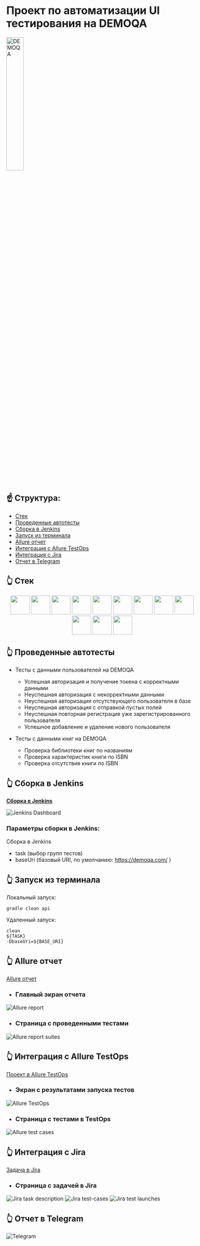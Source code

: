 # Проект по автоматизации UI тестирования на DEMOQA
<a href="https://demoqa.com/"><img width="30%" title="DEMOQA" src="images/icons/Toolsqa.jpg"></a>

## :point_up: Структура:

- <a href="#point_up_2-технологии-и-инструменты">Стек</a>
- <a href="#point_up_2-проведенные автотесты">Проведенные автотесты</a>
- <a href="#point_up_2-сборка-в-Jenkins">Сборка в Jenkins</a>
- <a href="#point_up_2-запуск-из-терминала">Запуск из терминала</a>
- <a href="#point_up_2-allure-отчет">Allure отчет</a>
- <a href="#point_up_2-интеграция-с-allure-testops">Интеграция с Allure TestOps</a>
- <a href="#point_up_2-интеграция-с-jira">Интеграция с Jira</a>
- <a href="#point_up_2-отчет-в-telegram">Отчет в Telegram</a>

## :point_up_2: Стек

<p align="center">
<img src="images/icons/Java.svg" width="50" />
<img src="images/icons/Intelij_IDEA.svg" width="50" />
<img src="images/icons/GitHub.svg" width="50" />
<img src="images/icons/JUnit5.svg" width="50" />
<img src="images/icons/Gradle.svg" width="50" />
<img src="images/icons/Jenkins.svg" width="50" />
<img src="images/icons/Allure_Report.svg" width="50" />
<img src="images/icons/AllureTestOps.svg" width="50" />
<img src="images/icons/Telegram.svg" width="50" />
<img src="images/icons/Jira.svg" width="50" />
<img src="images/icons/Rest-assured.png" width="50" />
<img src="images/icons/lombok.png" width="50" />
</p>

## :point_up_2: Проведенные автотесты
- Тесты с данными пользователей на DEMOQA
  - Успешная авторизация и получение токена с корректными данными
  - Неуспешная авторизация с некорректными данными
  - Неуспешная авторизация отсутствующего пользователя в базе
  - Неуспешная авторизация с отправкой пустых полей
  - Неуспешная повторная регистрация уже зарегистрированного пользователя
  - Успешное добавление и удаление нового пользователя

- Тесты с данными книг на DEMOQA
  - Проверка библиотеки книг по названиям
  - Проверка характеристик книги по ISBN
  - Проверка отсутствия книги по ISBN

## :point_up_2: Сборка в Jenkins
[**Сборка в Jenkins**](https://jenkins.autotests.cloud/job/demoqa-api-test/)
<p>
<img title="Jenkins Dashboard" src="images/screenshots/jenkins-project.png">
</p>

### Параметры сборки в Jenkins:
Сборка в Jenkins

- task (выбор групп тестов)
- baseUri (базовый URI, по умолчанию: https://demoqa.com/ )

## :point_up_2: Запуск из терминала
Локальный запуск:
```
gradle clean api
```
Удаленный запуск:
```
clean 
${TASK} 
-DbaseUri=${BASE_URI}
```

## :point_up_2: Allure отчет

[Allure отчет](https://jenkins.autotests.cloud/job/demoqa-api-test/allure/)

- ### Главный экран отчета
<p>
<img title="Allure report" src="images/screenshots/allure-report.png">
</p>

- ### Страница с проведенными тестами
<p>
<img title="Allure report suites" src="images/screenshots/allure-report-suites.png">
</p>

## :point_up_2: Интеграция с Allure TestOps

[Проект в Allure TestOps](https://allure.autotests.cloud/project/4938/dashboards)

- ### Экран с результатами запуска тестов
<p>
<img title="Allure TestOps" src="images/screenshots/allure-tes-tops.png">
</p>

- ### Страница с тестами в TestOps

<p>
<img title="Allure test cases" src="images/screenshots/allure-test-ops-tests.png">
</p>

## :point_up_2: Интеграция с Jira

[Задача в Jira](https://jira.autotests.cloud/browse/HOMEWORK-1505)

- ### Страница с задачей в Jira
<p>
<img title="Jira task description" src="images/screenshots/jira-task.png">
<img title="Jira test-cases" src="images/screenshots/jira-allure-test-case.png">
<img title="Jira test launches" src="images/screenshots/jira-allure-launches.png">
</p>

## :point_up_2: Отчет в Telegram
<p>
<img title="Telegram" src="images/screenshots/Telegram.png">
</p>